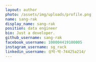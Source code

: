 ```yaml
---
layout: author
photo: /assets/img/uploads/profile.png
name: sang-rak
display_name: sang-rak
position: data engineer
bio: Just a developer.
github_username: sang-rak
facebook_username: 100004419100005
instagram_username: sg_rack
linkedin_username: 상락-박-74425a214/
---
```


